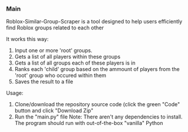 ### Main
Roblox-Similar-Group-Scraper is a tool designed to help users efficiently find Roblox groups related to each other

It works this way:
1. Input one or more 'root' groups.
2. Gets a list of all players within these groups
3. Gets a list of all groups each of these players is in
4. Ranks each 'child' group based on the ammount of players from the 'root' group who occured within them
5. Saves the result to a file

Usage:
1. Clone/download the repository source code (click the green "Code" button and click "Download Zip"
2. Run the "main.py" file
Note: There aren't any dependencies to install. The program should run with out-of-the-box "vanilla" Python
